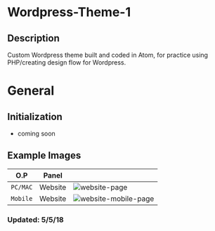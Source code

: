 # Wordpress-Theme-1
## Description
Custom Wordpress theme built and coded in Atom, for practice using PHP/creating design flow for Wordpress.

# General
## Initialization
- coming soon

## Example Images
| O.P | Panel | |
| --- | --- | --- |
| `PC/MAC` | Website | ![website-page](public/images/preview_images/website-preview.png) |
| `Mobile` | Website | ![website-mobile-page](public/images/preview_images/website-mobile-preview.png) |

### Updated: 5/5/18

